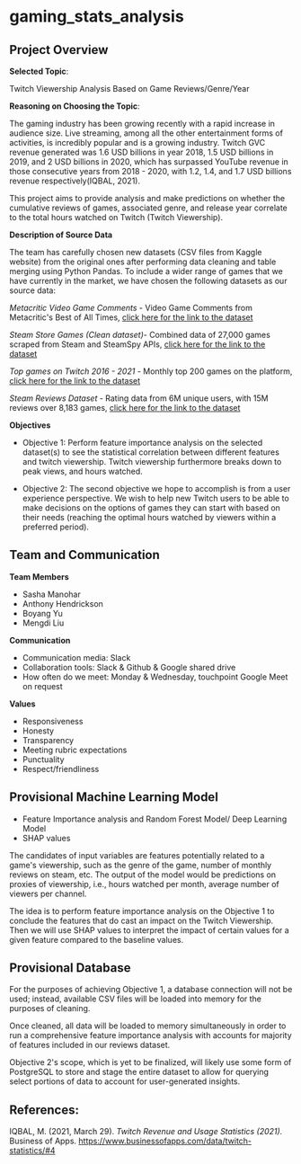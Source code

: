 # gaming_stats_analysis

## Project Overview
**Selected Topic**: 

Twitch Viewership Analysis Based on Game Reviews/Genre/Year

**Reasoning on Choosing the Topic**:

The gaming industry has been growing recently with a rapid increase in audience size. Live streaming, among all the other entertainment forms of activities, is incredibly popular and is a growing industry. Twitch GVC revenue generated was 1.6 USD billions in year 2018, 1.5 USD billions in 2019, and 2 USD billions in 2020, which has surpassed YouTube revenue in those consecutive years from 2018 - 2020, with 1.2, 1.4, and 1.7 USD billions revenue respectively(IQBAL, 2021).

This project aims to provide analysis and make predictions on whether the cumulative reviews of games, associated genre, and release year correlate to the total hours watched on Twitch (Twitch Viewership).

**Description of Source Data**

The team has carefully chosen new datasets (CSV files from Kaggle website) from the original ones after performing data cleaning and table merging using Python Pandas. To include a wider range of games that we have currently in the market, we have chosen the following datasets as our source data:

*Metacritic Video Game Comments* - Video Game Comments from Metacritic's Best of All Times, <a href="https://www.kaggle.com/dahlia25/metacritic-video-game-comments">click here for the link to the dataset</a>

*Steam Store Games (Clean dataset)*- Combined data of 27,000 games scraped from Steam and SteamSpy APIs, <a href="https://www.kaggle.com/nikdavis/steam-store-games">click here for the link to the dataset</a>

*Top games on Twitch 2016 - 2021* - Monthly top 200 games on the platform, <a href="https://www.kaggle.com/rankirsh/evolution-of-top-games-on-twitch">click here for the link to the dataset</a>

*Steam Reviews Dataset* - Rating data from 6M unique users, with 15M reviews over 8,183 games, <a href="https://www.kaggle.com/forgemaster/steam-reviews-dataset">click here for the link to the dataset</a>

**Objectives**
* Objective 1: Perform feature importance analysis on the selected dataset(s) to see the statistical correlation between different features and twitch viewership. Twitch viewership furthermore breaks down to peak views, and hours watched.

* Objective 2: The second objective we hope to accomplish is from a user experience perspective. We wish to help new Twitch users to be able to make decisions on the options of games they can start with based on their needs (reaching the optimal hours watched by viewers within a preferred period).

## Team and Communication
**Team Members**
- Sasha Manohar
- Anthony Hendrickson
- Boyang Yu
- Mengdi Liu

**Communication**
- Communication media: Slack
- Collaboration tools: Slack & Github & Google shared drive
- How often do we meet: Monday & Wednesday, touchpoint Google Meet on request

**Values**
- Responsiveness
- Honesty
- Transparency
- Meeting rubric expectations
- Punctuality
- Respect/friendliness


## Provisional Machine Learning Model
* Feature Importance analysis and Random Forest Model/ Deep Learning Model
* SHAP values

The candidates of input variables are features potentially related to a game's viewership, such as the genre of the game, number of monthly reviews on steam, etc. The output of the model would be predictions on proxies of viewership, i.e., hours watched per month, average number of viewers per channel.

The idea is to perform feature importance analysis on the Objective 1 to conclude the features that do cast an impact on the Twitch Viewership. Then we will use SHAP values to interpret the impact of certain values for a given feature compared to the baseline values. 

## Provisional Database

For the purposes of achieving Objective 1, a database connection will not be used; instead, available CSV files will be loaded into memory for the purposes of cleaning.

Once cleaned, all data will be loaded to memory simultaneously in order to run a comprehensive feature importance analysis with accounts for majority of features included in our reviews dataset.

Objective 2's scope, which is yet to be finalized, will likely use some form of PostgreSQL to store and stage the entire dataset to allow for querying select portions of data to account for user-generated insights.

## References:

IQBAL, M. (2021, March 29). *Twitch Revenue and Usage Statistics (2021).* Business of Apps. https://www.businessofapps.com/data/twitch-statistics/#4
